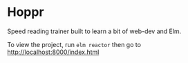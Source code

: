 # Hoppr

Speed reading trainer built to learn a bit of web-dev and Elm.

To view the project, run `elm reactor` then go to [http://localhost:8000/index.html](http://localhost:8000/index.html)

